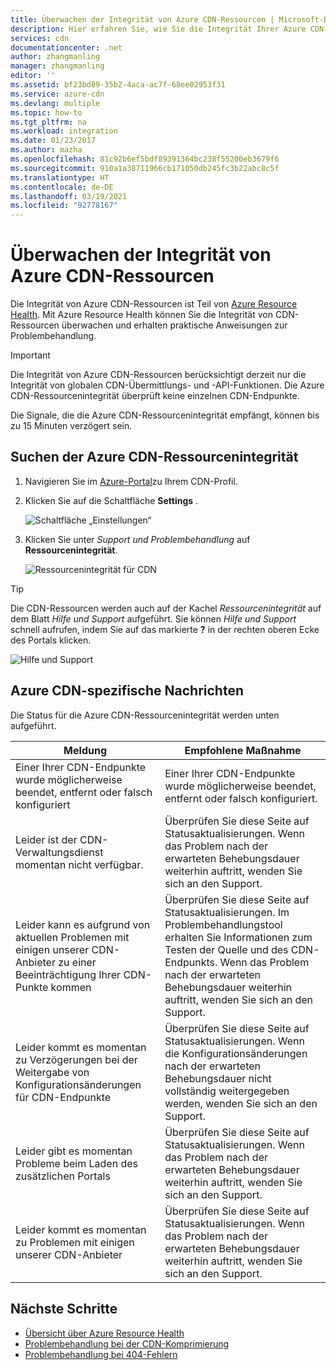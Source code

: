 ```yaml
---
title: Überwachen der Integrität von Azure CDN-Ressourcen | Microsoft-Dokumentation
description: Hier erfahren Sie, wie Sie die Integrität Ihrer Azure CDN-Ressourcen mit Azure Resource Health überwachen.
services: cdn
documentationcenter: .net
author: zhangmanling
manager: zhangmanling
editor: ''
ms.assetid: bf23bd89-35b2-4aca-ac7f-68ee02953f31
ms.service: azure-cdn
ms.devlang: multiple
ms.topic: how-to
ms.tgt_pltfrm: na
ms.workload: integration
ms.date: 01/23/2017
ms.author: mazha
ms.openlocfilehash: 81c92b6ef5bdf89391364bc238f55200eb3679f6
ms.sourcegitcommit: 910a1a38711966cb171050db245fc3b22abc8c5f
ms.translationtype: HT
ms.contentlocale: de-DE
ms.lasthandoff: 03/19/2021
ms.locfileid: "92778167"
---
```

# <a name="monitor-the-health-of-azure-cdn-resources"></a>Überwachen der Integrität von Azure CDN-Ressourcen
  
Die Integrität von Azure CDN-Ressourcen ist Teil von [Azure Resource Health](../service-health/resource-health-overview.md).  Mit Azure Resource Health können Sie die Integrität von CDN-Ressourcen überwachen und erhalten praktische Anweisungen zur Problembehandlung.

>[!IMPORTANT] 
>Die Integrität von Azure CDN-Ressourcen berücksichtigt derzeit nur die Integrität von globalen CDN-Übermittlungs- und -API-Funktionen.  Die Azure CDN-Ressourcenintegrität überprüft keine einzelnen CDN-Endpunkte.
>
>Die Signale, die die Azure CDN-Ressourcenintegrität empfängt, können bis zu 15 Minuten verzögert sein.

## <a name="how-to-find-azure-cdn-resource-health"></a>Suchen der Azure CDN-Ressourcenintegrität

1. Navigieren Sie im [Azure-Portal](https://portal.azure.com)zu Ihrem CDN-Profil.

2. Klicken Sie auf die Schaltfläche **Settings** .

    ![Schaltfläche „Einstellungen“](./media/cdn-resource-health/cdn-profile-settings.png)

3. Klicken Sie unter *Support und Problembehandlung* auf **Ressourcenintegrität**.

    ![Ressourcenintegrität für CDN](./media/cdn-resource-health/cdn-resource-health3.png)

>[!TIP] 
>Die CDN-Ressourcen werden auch auf der Kachel *Ressourcenintegrität* auf dem Blatt *Hilfe und Support* aufgeführt.  Sie können *Hilfe und Support* schnell aufrufen, indem Sie auf das markierte **?** in der rechten oberen Ecke des Portals klicken.
>
> ![Hilfe und Support](./media/cdn-resource-health/cdn-help-support.png)

## <a name="azure-cdn-specific-messages"></a>Azure CDN-spezifische Nachrichten

Die Status für die Azure CDN-Ressourcenintegrität werden unten aufgeführt.

|Meldung | Empfohlene Maßnahme |
|---|---|
|Einer Ihrer CDN-Endpunkte wurde möglicherweise beendet, entfernt oder falsch konfiguriert | Einer Ihrer CDN-Endpunkte wurde möglicherweise beendet, entfernt oder falsch konfiguriert.|
|Leider ist der CDN-Verwaltungsdienst momentan nicht verfügbar. | Überprüfen Sie diese Seite auf Statusaktualisierungen. Wenn das Problem nach der erwarteten Behebungsdauer weiterhin auftritt, wenden Sie sich an den Support.|
|Leider kann es aufgrund von aktuellen Problemen mit einigen unserer CDN-Anbieter zu einer Beeinträchtigung Ihrer CDN-Punkte kommen | Überprüfen Sie diese Seite auf Statusaktualisierungen. Im Problembehandlungstool erhalten Sie Informationen zum Testen der Quelle und des CDN-Endpunkts. Wenn das Problem nach der erwarteten Behebungsdauer weiterhin auftritt, wenden Sie sich an den Support. |
|Leider kommt es momentan zu Verzögerungen bei der Weitergabe von Konfigurationsänderungen für CDN-Endpunkte | Überprüfen Sie diese Seite auf Statusaktualisierungen. Wenn die Konfigurationsänderungen nach der erwarteten Behebungsdauer nicht vollständig weitergegeben werden, wenden Sie sich an den Support.|
|Leider gibt es momentan Probleme beim Laden des zusätzlichen Portals | Überprüfen Sie diese Seite auf Statusaktualisierungen. Wenn das Problem nach der erwarteten Behebungsdauer weiterhin auftritt, wenden Sie sich an den Support.|
Leider kommt es momentan zu Problemen mit einigen unserer CDN-Anbieter | Überprüfen Sie diese Seite auf Statusaktualisierungen. Wenn das Problem nach der erwarteten Behebungsdauer weiterhin auftritt, wenden Sie sich an den Support. |

## <a name="next-steps"></a>Nächste Schritte

- [Übersicht über Azure Resource Health](../service-health/resource-health-overview.md)
- [Problembehandlung bei der CDN-Komprimierung](./cdn-troubleshoot-compression.md)
- [Problembehandlung bei 404-Fehlern](./cdn-troubleshoot-endpoint.md)